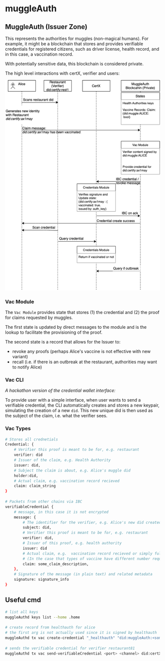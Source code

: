 # muggleAuth

## MuggleAuth (Issuer Zone)

This represents the authorities for muggles (non-magical humans).
For example, it might be a blockchain that stores and provides verifiable credentials for registered citizens,
such as driver license, health record, and in this case, a vaccination record.

With potentially sensitive data, this blockchain is considered private.

The high level interactions with certX, verifier and users:

![muggleAuth](./muggleAuth.png)

### Vac Module

The `Vac Module` provides state that stores (1) the credential and (2) the proof for claims requested by muggles.

The first state is updated by direct messages to the module and is the lookup to facilitate the provisioning of the proof.

The second state is a record that allows for the Issuer to:

- revoke any proofs (perhaps Alice's vaccine is not effective with new variant)
- recall (i.e. if there is an outbreak at the restaurant, authorities may want to notify Alice)

### Vac CLI

_A hackathon version of the credential wallet interface:_

To provide user with a simple interface, when user wants to send a verifiable credential, the CLI automatically
creates and stores a new keypair, simulating the creation of a new `did`. This new unique did is then used as the subject
of the claim, i.e. what the verifier sees.

### Vac Types

```sh
# Stores all crednetials 
Credential: {
    # Verifier this proof is meant to be for, e.g. restaurant
    verifier: did
    # Issuer of the claim, e.g. Health Authority
    issuer: did,
    # Subject the claim is about, e.g. Alice's muggle did
    holder:did,
    # Actual claim, e.g. vaccination record recieved
    claim: claim_string
}

# Packets from other chains via IBC
verifiableCredential {
    # message, in this case it is not encrypted
    message: {
        # The identifier for the verifier, e.g. Alice's new did created for the restaurant
        subject: did,
        # Verifier this proof is meant to be for, e.g. restaurant
        verifier: did,
        # Issuer of this proof, e.g. health authority
        issuer: did 
        # Actual claim, e.g.  vaccination record recieved or simply fully / partial / none
        # (In the case that types of vaccine have different number requirements, should not disclose)
        claim: some_claim_description,
    },
    # Signature of the message (in plain text) and related metadata
    signature: signature_info 
}

```

## Useful cmd

```sh
# list all keys
muggleAuthd keys list --home .home

# create record from healthauth for alice
# the first arg is not actually used since it is signed by healthauth
muggleAuthd tx vac create-credential "_healthauth" "did:muggleAuth:<some_address>" "2" --from  healthauth --home .home

# sends the verifiable credential for verifier restaurant81
muggleAuthd tx vac send-verifiableCredential <port> <channel> did:certX:restaurant81 0 --from alice --home .home

```
